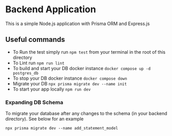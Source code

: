 # Backend Application

This is a simple Node.js application with Prisma ORM and Express.js

## Useful commands

- To Run the test simply run `npm test` from your terminal in the root of this directory
- To Lint run `npm run lint`
- To build and start your DB docker instance `docker compose up -d postgres_db`
- To stop your DB docker instance `docker compose down`
- Migrate your DB `npx prisma migrate dev --name init`
- To start your app locally `npm run dev`

### Expanding DB Schema

To migrate your database after any changes to the schema (in your backend directory). See below for an example

```
npx prisma migrate dev --name add_statement_model
```